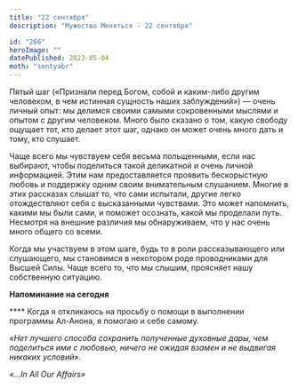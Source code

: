 ```yaml
---
title: "22 сентября"
description: "Мужество Меняться - 22 сентября"

id: "266"
heroImage: ""
datePublished: 2023-05-04
moth: "sentyabr"
---
```


Пятый шаг («Признали перед Богом, собой и каким-либо другим человеком, в чем
истинная сущность наших заблуждений») — очень личный опыт: мы делимся своими
самыми сокровенными мыслями и опытом с другим человеком. Много было сказано о
том, какую свободу ощущает тот, кто делает этот шаг, однако он может очень
много дать и тому, кто слушает.

Чаще всего мы чувствуем себя весьма польщенными, если нас выбирают, чтобы
поделиться такой деликатной и очень личной информацией. Этим нам
предоставляется проявить бескорыстную любовь и поддержку одним своим
внимательным слушанием. Многие в этих рассказах слышат то, что сами испытали,
другие легко отождествляют себя с высказанными чувствами. Это может напомнить,
какими мы были сами, и поможет осознать, какой мы проделали путь. Несмотря на
внешние различия мы обнаруживаем, что у нас очень много общего со всеми.

Когда мы участвуем в этом шаге, будь то в роли рассказывающего или слушающего,
мы становимся в некотором роде проводниками для Высшей Силы. Чаще всего то,
что мы слышим, проясняет нашу собственную ситуацию.

**Напоминание на сегодня**

\*\*\*\* Когда я откликаюсь на просьбу о помощи в выполнении программы Ал-Анона, я
помогаю и себе самому.

_«Нет лучшего способа сохранить полученные духовные дары, чем поделиться ими с
любовью, ничего не ожидая взамен и не выдвигая никаких условий»._

_«…In All Our Affairs»_
